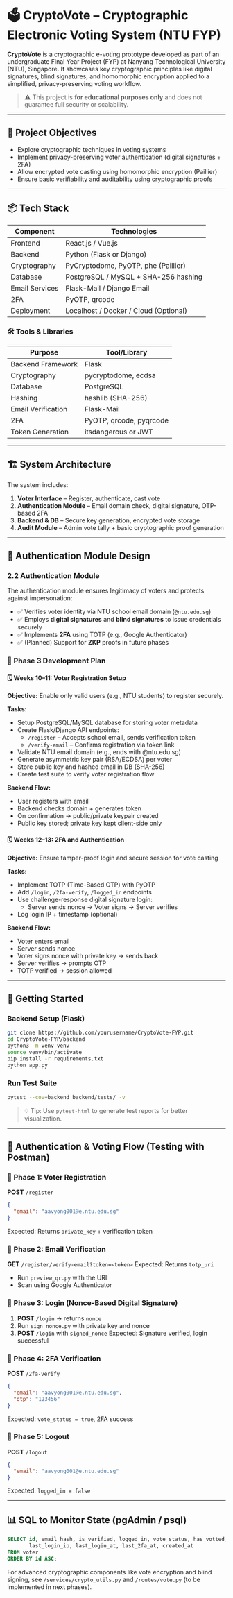 
# 🗳️ CryptoVote – Cryptographic Electronic Voting System (NTU FYP)

**CryptoVote** is a cryptographic e-voting prototype developed as part of an undergraduate Final Year Project (FYP) at Nanyang Technological University (NTU), Singapore. It showcases key cryptographic principles like digital signatures, blind signatures, and homomorphic encryption applied to a simplified, privacy-preserving voting workflow.

> ⚠️ This project is **for educational purposes only** and does not guarantee full security or scalability.

---

## 🎯 Project Objectives

- Explore cryptographic techniques in voting systems
- Implement privacy-preserving voter authentication (digital signatures + 2FA)
- Allow encrypted vote casting using homomorphic encryption (Paillier)
- Ensure basic verifiability and auditability using cryptographic proofs

---

## 📦 Tech Stack

| Component       | Technologies                          |
|----------------|---------------------------------------|
| Frontend        | React.js / Vue.js                     |
| Backend         | Python (Flask or Django)              |
| Cryptography    | PyCryptodome, PyOTP, phe (Paillier)   |
| Database        | PostgreSQL / MySQL + SHA-256 hashing  |
| Email Services  | Flask-Mail / Django Email             |
| 2FA             | PyOTP, qrcode                         |
| Deployment      | Localhost / Docker / Cloud (Optional) |

### 🛠️ Tools & Libraries

| Purpose                | Tool/Library                      |
|------------------------|----------------------------------|
| Backend Framework      | Flask                            |
| Cryptography           | pycryptodome, ecdsa              |
| Database               | PostgreSQL                       |
| Hashing                | hashlib (SHA-256)                |
| Email Verification     | Flask-Mail                       |
| 2FA                    | PyOTP, qrcode, pyqrcode          |
| Token Generation       | itsdangerous or JWT              |

---

## 🏗️ System Architecture

The system includes:

1. **Voter Interface** – Register, authenticate, cast vote
2. **Authentication Module** – Email domain check, digital signature, OTP-based 2FA
3. **Backend & DB** – Secure key generation, encrypted vote storage
4. **Audit Module** – Admin vote tally + basic cryptographic proof generation

---

## 🔐 Authentication Module Design

### 2.2 Authentication Module
The authentication module ensures legitimacy of voters and protects against impersonation:
- ✅ Verifies voter identity via NTU school email domain (`@ntu.edu.sg`)
- ✅ Employs **digital signatures** and **blind signatures** to issue credentials securely
- ✅ Implements **2FA** using TOTP (e.g., Google Authenticator)
- ✅ (Planned) Support for **ZKP** proofs in future phases

### 🔧 Phase 3 Development Plan

#### 🗓️ Weeks 10–11: Voter Registration Setup
**Objective:** Enable only valid users (e.g., NTU students) to register securely.

**Tasks:**
- Setup PostgreSQL/MySQL database for storing voter metadata
- Create Flask/Django API endpoints:
  - `/register` – Accepts school email, sends verification token
  - `/verify-email` – Confirms registration via token link
- Validate NTU email domain (e.g., ends with @ntu.edu.sg)
- Generate asymmetric key pair (RSA/ECDSA) per voter
- Store public key and hashed email in DB (SHA-256)
- Create test suite to verify voter registration flow

**Backend Flow:**
- User registers with email
- Backend checks domain + generates token
- On confirmation → public/private keypair created
- Public key stored; private key kept client-side only

#### 🗓️ Weeks 12–13: 2FA and Authentication
**Objective:** Ensure tamper-proof login and secure session for vote casting

**Tasks:**
- Implement TOTP (Time-Based OTP) with PyOTP
- Add `/login`, `/2fa-verify`, `/logged_in` endpoints
- Use challenge-response digital signature login:
  - Server sends nonce → Voter signs → Server verifies
- Log login IP + timestamp (optional)

**Backend Flow:**
- Voter enters email
- Server sends nonce
- Voter signs nonce with private key → sends back
- Server verifies → prompts OTP
- TOTP verified → session allowed

---

## 🚀 Getting Started

### Backend Setup (Flask)
```bash
git clone https://github.com/yourusername/CryptoVote-FYP.git
cd CryptoVote-FYP/backend
python3 -m venv venv
source venv/bin/activate
pip install -r requirements.txt
python app.py
```

### Run Test Suite
```bash
pytest --cov=backend backend/tests/ -v
```
> 💡 Tip: Use `pytest-html` to generate test reports for better visualization.

---

## 🧪 Authentication & Voting Flow (Testing with Postman)

### 🧾 Phase 1: Voter Registration
**POST** `/register`
```json
{
  "email": "aavyong001@e.ntu.edu.sg"
}
```
Expected: Returns `private_key` + verification token

### 🧾 Phase 2: Email Verification
**GET** `/register/verify-email?token=<token>`
Expected: Returns `totp_uri`
- Run `preview_qr.py` with the URI
- Scan using Google Authenticator

### 🧾 Phase 3: Login (Nonce-Based Digital Signature)
1. **POST** `/login` → returns `nonce`
2. Run `sign_nonce.py` with private key and nonce
3. **POST** `/login` with `signed_nonce`
Expected: Signature verified, login successful

### 🧾 Phase 4: 2FA Verification
**POST** `/2fa-verify`
```json
{
  "email": "aavyong001@e.ntu.edu.sg",
  "otp": "123456"
}
```
Expected: `vote_status = true`, 2FA success

### 🧾 Phase 5: Logout
**POST** `/logout`
```json
{
  "email": "aavyong001@e.ntu.edu.sg"
}
```
Expected: `logged_in = false`

---

## 📊 SQL to Monitor State (pgAdmin / psql)
```sql
SELECT id, email_hash, is_verified, logged_in, vote_status, has_votted,
       last_login_ip, last_login_at, last_2fa_at, created_at
FROM voter
ORDER BY id ASC;
```

For advanced cryptographic components like vote encryption and blind signing, see `/services/crypto_utils.py` and `/routes/vote.py` (to be implemented in next phases).
